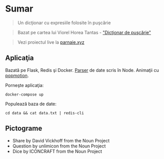 # Sumar

> Un dicţionar cu expresiile folosite în puşcărie

> Bazat pe cartea lui Viorel Horea Tantas - ["Dicţionar de puşcărie"](http://www.google.com/search?q=viorel+horea+tantas+dictionar+de+puscarie&oq=viorel+horea+tantas+dictionar+de+puscarie)

> Vezi proiectul live la [parnaie.xyz](https://parnaie.xyz/)

## Aplicaţia

Bazată pe Flask, Redis şi Docker. [Parser](https://github.com/treipatru/parnaie-parser) de date scris în Node. Animaţii cu [popmotion](https://popmotion.io).

Porneşte aplicaţia:

`docker-compose up`

Populează baza de date:

`cd data && cat data.txt | redis-cli`

## Pictograme

* Share by David Vickhoff from the Noun Project
* Question by unlimicon from the Noun Project
* Dice by ICONCRAFT from the Noun Project

